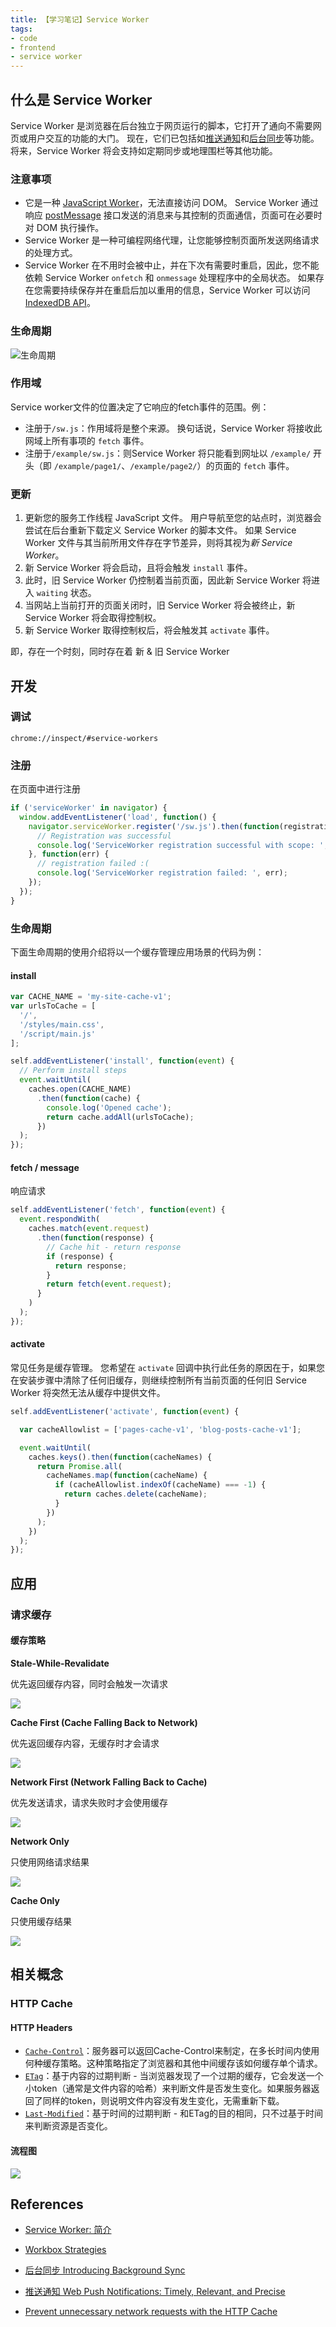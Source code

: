 ```yaml
---
title: 【学习笔记】Service Worker
tags:
- code
- frontend
- service worker
---
```


## 什么是 Service Worker

Service Worker 是浏览器在后台独立于网页运行的脚本，它打开了通向不需要网页或用户交互的功能的大门。 现在，它们已包括如[推送通知](https://developers.google.com/web/updates/2015/03/push-notifications-on-the-open-web)和[后台同步](https://developers.google.com/web/updates/2015/12/background-sync)等功能。 将来，Service Worker 将会支持如定期同步或地理围栏等其他功能。

### 注意事项

- 它是一种 [JavaScript Worker](https://www.html5rocks.com/en/tutorials/workers/basics/)，无法直接访问 DOM。 Service Worker 通过响应 [postMessage](https://html.spec.whatwg.org/multipage/workers.html#dom-worker-postmessage) 接口发送的消息来与其控制的页面通信，页面可在必要时对 DOM 执行操作。
- Service Worker 是一种可编程网络代理，让您能够控制页面所发送网络请求的处理方式。
- Service Worker 在不用时会被中止，并在下次有需要时重启，因此，您不能依赖 Service Worker `onfetch` 和 `onmessage` 处理程序中的全局状态。 如果存在您需要持续保存并在重启后加以重用的信息，Service Worker 可以访问 [IndexedDB API](https://developer.mozilla.org/en-US/docs/Web/API/IndexedDB_API)。

### 生命周期

![生命周期](https://developers.google.com/web/fundamentals/primers/service-workers/images/sw-lifecycle.png)

### 作用域

Service worker文件的位置决定了它响应的fetch事件的范围。例：

- 注册于`/sw.js`：作用域将是整个来源。 换句话说，Service Worker 将接收此网域上所有事项的 `fetch` 事件。
- 注册于`/example/sw.js`：则Service Worker 将只能看到网址以 `/example/` 开头（即 `/example/page1/`、`/example/page2/`）的页面的 `fetch` 事件。

### 更新

1. 更新您的服务工作线程 JavaScript 文件。 用户导航至您的站点时，浏览器会尝试在后台重新下载定义 Service Worker 的脚本文件。 如果 Service Worker 文件与其当前所用文件存在字节差异，则将其视为*新 Service Worker*。
2. 新 Service Worker 将会启动，且将会触发 `install` 事件。
3. 此时，旧 Service Worker 仍控制着当前页面，因此新 Service Worker 将进入 `waiting` 状态。
4. 当网站上当前打开的页面关闭时，旧 Service Worker 将会被终止，新 Service Worker 将会取得控制权。
5. 新 Service Worker 取得控制权后，将会触发其 `activate` 事件。

即，存在一个时刻，同时存在着 新 & 旧 Service Worker

## 开发

### 调试

`chrome://inspect/#service-workers`

### 注册

在页面中进行注册

```js
if ('serviceWorker' in navigator) {
  window.addEventListener('load', function() {
    navigator.serviceWorker.register('/sw.js').then(function(registration) {
      // Registration was successful
      console.log('ServiceWorker registration successful with scope: ', registration.scope);
    }, function(err) {
      // registration failed :(
      console.log('ServiceWorker registration failed: ', err);
    });
  });
}
```

### 生命周期

下面生命周期的使用介绍将以一个缓存管理应用场景的代码为例：

#### install

```js
var CACHE_NAME = 'my-site-cache-v1';
var urlsToCache = [
  '/',
  '/styles/main.css',
  '/script/main.js'
];

self.addEventListener('install', function(event) {
  // Perform install steps
  event.waitUntil(
    caches.open(CACHE_NAME)
      .then(function(cache) {
        console.log('Opened cache');
        return cache.addAll(urlsToCache);
      })
  );
});
```

#### fetch / message

响应请求

```js
self.addEventListener('fetch', function(event) {
  event.respondWith(
    caches.match(event.request)
      .then(function(response) {
        // Cache hit - return response
        if (response) {
          return response;
        }
        return fetch(event.request);
      }
    )
  );
});
```

#### activate

常见任务是缓存管理。 您希望在 `activate` 回调中执行此任务的原因在于，如果您在安装步骤中清除了任何旧缓存，则继续控制所有当前页面的任何旧 Service Worker 将突然无法从缓存中提供文件。

```js
self.addEventListener('activate', function(event) {

  var cacheAllowlist = ['pages-cache-v1', 'blog-posts-cache-v1'];

  event.waitUntil(
    caches.keys().then(function(cacheNames) {
      return Promise.all(
        cacheNames.map(function(cacheName) {
          if (cacheAllowlist.indexOf(cacheName) === -1) {
            return caches.delete(cacheName);
          }
        })
      );
    })
  );
});
```

## 应用

### 请求缓存

#### 缓存策略

**Stale-While-Revalidate**

优先返回缓存内容，同时会触发一次请求

![](https://developers.google.com/web/tools/workbox/images/modules/workbox-strategies/stale-while-revalidate.png)

**Cache First (Cache Falling Back to Network)**

优先返回缓存内容，无缓存时才会请求

![](https://developers.google.com/web/tools/workbox/images/modules/workbox-strategies/cache-first.png)

**Network First (Network Falling Back to Cache)**

优先发送请求，请求失败时才会使用缓存

![](https://developers.google.com/web/tools/workbox/images/modules/workbox-strategies/network-first.png)

**Network Only**

只使用网络请求结果

![](https://developers.google.com/web/tools/workbox/images/modules/workbox-strategies/network-only.png)

**Cache Only**

只使用缓存结果

![](https://developers.google.com/web/tools/workbox/images/modules/workbox-strategies/cache-only.png)

## 相关概念

### HTTP Cache

#### HTTP Headers

- [`Cache-Control`](https://developer.mozilla.org/docs/Web/HTTP/Headers/Cache-Control#Browser_compatibility)：服务器可以返回Cache-Control来制定，在多长时间内使用何种缓存策略。这种策略指定了浏览器和其他中间缓存该如何缓存单个请求。
- [`ETag`](https://developer.mozilla.org/docs/Web/HTTP/Headers/ETag#Browser_compatibility)：基于内容的过期判断 - 当浏览器发现了一个过期的缓存，它会发送一个小token（通常是文件内容的哈希）来判断文件是否发生变化。如果服务器返回了同样的token，则说明文件内容没有发生变化，无需重新下载。
- [`Last-Modified`](https://developer.mozilla.org/docs/Web/HTTP/Headers/Last-Modified#Browser_compatibility)：基于时间的过期判断 - 和ETag的目的相同，只不过基于时间来判断资源是否变化。

#### 流程图

![](https://web-dev.imgix.net/image/admin/htXr84PI8YR0lhgLPiqZ.png?auto=format&w=650)

## References

- [Service Worker: 简介](https://developers.google.com/web/fundamentals/primers/service-workers)
- [Workbox Strategies](https://developers.google.com/web/tools/workbox/modules/workbox-strategies#stale-while-revalidate)
- [后台同步 Introducing Background Sync](https://developers.google.com/web/updates/2015/12/background-sync)
- [推送通知 Web Push Notifications: Timely, Relevant, and Precise](https://developers.google.com/web/updates/2015/03/push-notifications-on-the-open-web)

- [Prevent unnecessary network requests with the HTTP Cache](https://web.dev/http-cache/)
